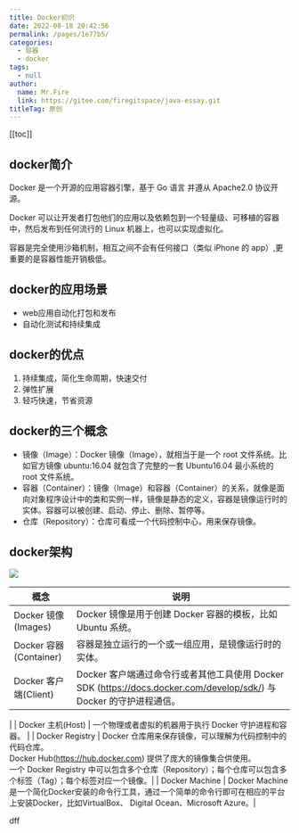 ```yaml
---
title: Docker初识
date: 2022-08-18 20:42:56
permalink: /pages/1e77b5/
categories: 
  - 容器
  - docker
tags: 
  - null
author: 
  name: Mr.Fire
  link: https://gitee.com/firegitspace/java-essay.git
titleTag: 原创
---
```


[[toc]]

## docker简介
Docker 是一个开源的应用容器引擎，基于 Go 语言 并遵从 Apache2.0 协议开源。

Docker 可以让开发者打包他们的应用以及依赖包到一个轻量级、可移植的容器中，然后发布到任何流行的 Linux 机器上，也可以实现虚拟化。

容器是完全使用沙箱机制，相互之间不会有任何接口（类似 iPhone 的 app）,更重要的是容器性能开销极低。

## docker的应用场景

- web应用自动化打包和发布
- 自动化测试和持续集成

## docker的优点
1. 持续集成，简化生命周期，快速交付
2. 弹性扩展
3. 轻巧快速，节省资源

## docker的三个概念
- 镜像（Image）：Docker 镜像（Image），就相当于是一个 root 文件系统。比如官方镜像 ubuntu:16.04 就包含了完整的一套 Ubuntu16.04 最小系统的 root 文件系统。
- 容器（Container）：镜像（Image）和容器（Container）的关系，就像是面向对象程序设计中的类和实例一样，镜像是静态的定义，容器是镜像运行时的实体。容器可以被创建、启动、停止、删除、暂停等。
- 仓库（Repository）：仓库可看成一个代码控制中心，用来保存镜像。

## docker架构
![](https://fire-repository.oss-cn-beijing.aliyuncs.com/docker/576507-docker1.png)

| 概念  | 说明  | 
|-----|-----|
|   Docker 镜像(Images)  |    Docker 镜像是用于创建 Docker 容器的模板，比如 Ubuntu 系统。 |
|   Docker 容器(Container) |    容器是独立运行的一个或一组应用，是镜像运行时的实体。 |
|   Docker 客户端(Client) |    Docker 客户端通过命令行或者其他工具使用 Docker SDK (https://docs.docker.com/develop/sdk/) 与 Docker 的守护进程通信。
|
|   Docker 主机(Host) |    一个物理或者虚拟的机器用于执行 Docker 守护进程和容器。 |
|   Docker Registry |    Docker 仓库用来保存镜像，可以理解为代码控制中的代码仓库。 <br/>Docker Hub(https://hub.docker.com) 提供了庞大的镜像集合供使用。<br/>一个 Docker Registry 中可以包含多个仓库（Repository）；每个仓库可以包含多个标签（Tag）；每个标签对应一个镜像。|
|   Docker Machine |    Docker Machine是一个简化Docker安装的命令行工具，通过一个简单的命令行即可在相应的平台上安装Docker，比如VirtualBox、 Digital Ocean、Microsoft Azure。|







dff